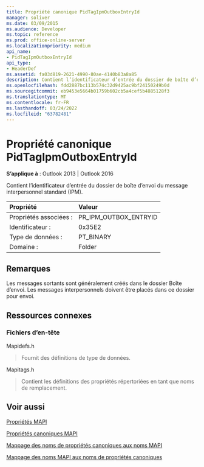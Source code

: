```yaml
---
title: Propriété canonique PidTagIpmOutboxEntryId
manager: soliver
ms.date: 03/09/2015
ms.audience: Developer
ms.topic: reference
ms.prod: office-online-server
ms.localizationpriority: medium
api_name:
- PidTagIpmOutboxEntryId
api_type:
- HeaderDef
ms.assetid: fa03d819-2621-4990-80ae-4140b83a8a85
description: Contient l’identificateur d’entrée du dossier de boîte d’envoi du message interpersonnel standard (IPM). Les messages sortants sont généralement créés dans le dossier Boîte d’envoi.
ms.openlocfilehash: fdd2887bc113b574c32d9425ac9bf24150249b0d
ms.sourcegitcommit: eb9453e5664b01759b602cb5a4cef5b4885128f3
ms.translationtype: MT
ms.contentlocale: fr-FR
ms.lasthandoff: 03/24/2022
ms.locfileid: "63782481"
---
```

# <a name="pidtagipmoutboxentryid-canonical-property"></a>Propriété canonique PidTagIpmOutboxEntryId

  
  
**S’applique à** : Outlook 2013 | Outlook 2016 
  
Contient l’identificateur d’entrée du dossier de boîte d’envoi du message interpersonnel standard (IPM). 
  
|Propriété |Valeur |
|:-----|:-----|
|Propriétés associées :  <br/> |PR_IPM_OUTBOX_ENTRYID  <br/> |
|Identificateur :  <br/> |0x35E2  <br/> |
|Type de données :  <br/> |PT_BINARY  <br/> |
|Domaine :  <br/> |Folder  <br/> |
   
## <a name="remarks"></a>Remarques

Les messages sortants sont généralement créés dans le dossier Boîte d’envoi. Les messages interpersonnels doivent être placés dans ce dossier pour envoi. 
  
## <a name="related-resources"></a>Ressources connexes

### <a name="header-files"></a>Fichiers d’en-tête

Mapidefs.h
  
> Fournit des définitions de type de données.
    
Mapitags.h
  
> Contient les définitions des propriétés répertoriées en tant que noms de remplacement.
    
## <a name="see-also"></a>Voir aussi



[Propriétés MAPI](mapi-properties.md)
  
[Propriétés canoniques MAPI](mapi-canonical-properties.md)
  
[Mappage des noms de propriétés canoniques aux noms MAPI](mapping-canonical-property-names-to-mapi-names.md)
  
[Mappage des noms MAPI aux noms de propriétés canoniques](mapping-mapi-names-to-canonical-property-names.md)

